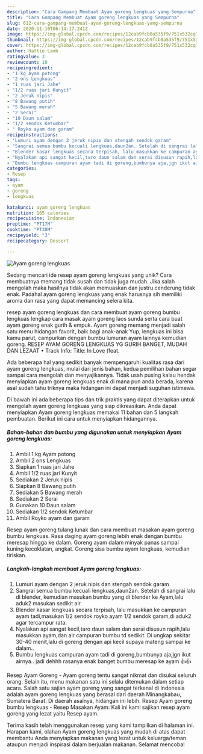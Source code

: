 ```yaml
---
description: "Cara Gampang Membuat Ayam goreng lengkuas yang Sempurna"
title: "Cara Gampang Membuat Ayam goreng lengkuas yang Sempurna"
slug: 612-cara-gampang-membuat-ayam-goreng-lengkuas-yang-sempurna
date: 2020-11-10T06:14:17.241Z
image: https://img-global.cpcdn.com/recipes/12cab9fcb8a535f9/751x532cq70/ayam-goreng-lengkuas-foto-resep-utama.jpg
thumbnail: https://img-global.cpcdn.com/recipes/12cab9fcb8a535f9/751x532cq70/ayam-goreng-lengkuas-foto-resep-utama.jpg
cover: https://img-global.cpcdn.com/recipes/12cab9fcb8a535f9/751x532cq70/ayam-goreng-lengkuas-foto-resep-utama.jpg
author: Hattie Lamb
ratingvalue: 3
reviewcount: 10
recipeingredient:
- "1 kg Ayam potong"
- "2 ons Lengkuas"
- "1 ruas jari Jahe"
- "1/2 ruas jari Kunyit"
- "2 Jeruk nipis"
- "8 Bawang putih"
- "5 Bawang merah"
- "2 Serai"
- "10 Daun salam"
- "1/2 sendok Ketumbar"
- " Royko ayam dan garam"
recipeinstructions:
- "Lumuri ayam dengan 2 jeruk nipis dan stengah sendok garam"
- "Sangrai semua bumbu kecuali lengkuas,daun2an. Setelah di sangrai lalu di blender, kemudian masukan bumbu yang di blender ke Ayam,lalu aduk2 masukan sedikit air"
- "Blender kasar lengkuas secara terpisah, lalu masukkan ke campuran ayam tadi,masukan 1/2 sendok royko ayam 1/2 sendok garam,di aduk2 agar tercampur rata."
- "Nyalakan api sangat kecil,taro daun salam dan serai disusun rapih,lalu masukkan ayam,dan air campuran bumbu td sedikit. Di ungkap sekitar 30-40 menit,lalu di goreng dengan api kecil supaya mateng sampai ke dalam.."
- "Bumbu lengkuas campuran ayam tadi di goreng,bumbunya aja,jgn ikut airnya.. jadi dehhh rasanya enak banget bumbu meresap ke ayam 👍👍"
categories:
- Resep
tags:
- ayam
- goreng
- lengkuas

katakunci: ayam goreng lengkuas 
nutrition: 165 calories
recipecuisine: Indonesian
preptime: "PT17M"
cooktime: "PT38M"
recipeyield: "3"
recipecategory: Dessert

---
```



![Ayam goreng lengkuas](https://img-global.cpcdn.com/recipes/12cab9fcb8a535f9/751x532cq70/ayam-goreng-lengkuas-foto-resep-utama.jpg)

Sedang mencari ide resep ayam goreng lengkuas yang unik? Cara membuatnya memang tidak susah dan tidak juga mudah. Jika salah mengolah maka hasilnya tidak akan memuaskan dan justru cenderung tidak enak. Padahal ayam goreng lengkuas yang enak harusnya sih memiliki aroma dan rasa yang dapat memancing selera kita.

resep ayam goreng lengkuas dan cara membuat ayam goreng bumbu lengkuas lengkap cara masak ayam goreng laos sunda serta cara buat ayam goreng enak gurih &amp; empuk. Ayam goreng memang menjadi salah satu menu hidangan favorit, baik bagi anak-anak Yup, lengkuas ini bisa kamu parut, campurkan dengan bumbu lumuran ayam lainnya kemudian goreng. RESEP AYAM GORENG LENGKUAS YG GURIH BANGET, MUDAH DAN LEZAAT • Track Info: Title: In Love (feat.

Ada beberapa hal yang sedikit banyak mempengaruhi kualitas rasa dari ayam goreng lengkuas, mulai dari jenis bahan, kedua pemilihan bahan segar sampai cara mengolah dan menyajikannya. Tidak usah pusing kalau hendak menyiapkan ayam goreng lengkuas enak di mana pun anda berada, karena asal sudah tahu triknya maka hidangan ini dapat menjadi suguhan istimewa.


Di bawah ini ada beberapa tips dan trik praktis yang dapat diterapkan untuk mengolah ayam goreng lengkuas yang siap dikreasikan. Anda dapat menyiapkan Ayam goreng lengkuas memakai 11 bahan dan 5 langkah pembuatan. Berikut ini cara untuk menyiapkan hidangannya.

<!--inarticleads1-->

##### Bahan-bahan dan bumbu yang digunakan untuk menyiapkan Ayam goreng lengkuas:

1. Ambil 1 kg Ayam potong
1. Ambil 2 ons Lengkuas
1. Siapkan 1 ruas jari Jahe
1. Ambil 1/2 ruas jari Kunyit
1. Sediakan 2 Jeruk nipis
1. Siapkan 8 Bawang putih
1. Sediakan 5 Bawang merah
1. Sediakan 2 Serai
1. Gunakan 10 Daun salam
1. Sediakan 1/2 sendok Ketumbar
1. Ambil  Royko ayam dan garam


Resep ayam goreng tulang lunak dan cara membuat masakan ayam goreng bumbu lengkuas. Rasa daging ayam goreng lebih enak dengan bumbu meresap hingga ke dalam. Goreng ayam dalam minyak panas sampai kuning kecoklatan, angkat. Goreng sisa bumbu ayam lengkuas, kemudian tiriskan. 

<!--inarticleads2-->

##### Langkah-langkah membuat Ayam goreng lengkuas:

1. Lumuri ayam dengan 2 jeruk nipis dan stengah sendok garam
1. Sangrai semua bumbu kecuali lengkuas,daun2an. Setelah di sangrai lalu di blender, kemudian masukan bumbu yang di blender ke Ayam,lalu aduk2 masukan sedikit air
1. Blender kasar lengkuas secara terpisah, lalu masukkan ke campuran ayam tadi,masukan 1/2 sendok royko ayam 1/2 sendok garam,di aduk2 agar tercampur rata.
1. Nyalakan api sangat kecil,taro daun salam dan serai disusun rapih,lalu masukkan ayam,dan air campuran bumbu td sedikit. Di ungkap sekitar 30-40 menit,lalu di goreng dengan api kecil supaya mateng sampai ke dalam..
1. Bumbu lengkuas campuran ayam tadi di goreng,bumbunya aja,jgn ikut airnya.. jadi dehhh rasanya enak banget bumbu meresap ke ayam 👍👍


Resep Ayam Goreng - Ayam goreng tentu sangat nikmat dan disukai seluruh orang. Selain itu, menu makanan satu ini selalu ditemukan dalam setiap acara. Salah satu sajian ayam goreng yang sangat terkenal di Indonesia adalah ayam goreng lengkuas yang berasal dari daerah Minangkabau, Sumatera Barat. Di daerah asalnya, hidangan ini lebih. Resep Ayam goreng bumbu lengkuas - Resep Masakan Ayam: Kali ini kami sajikan resep ayam goreng yang lezat yaitu Resep ayam. 

Terima kasih telah menggunakan resep yang kami tampilkan di halaman ini. Harapan kami, olahan Ayam goreng lengkuas yang mudah di atas dapat membantu Anda menyiapkan makanan yang lezat untuk keluarga/teman ataupun menjadi inspirasi dalam berjualan makanan. Selamat mencoba!
